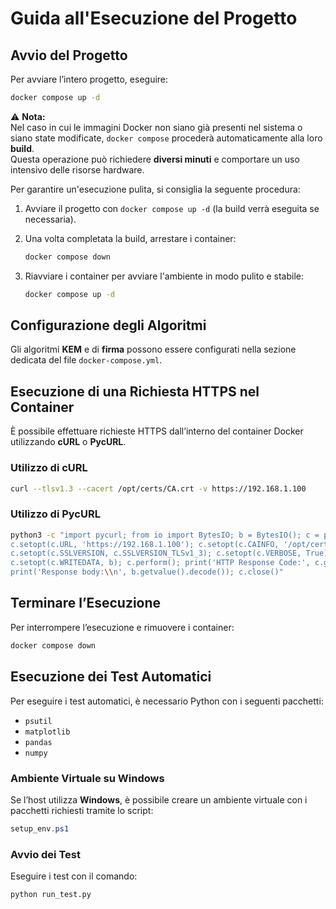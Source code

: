 # Guida all'Esecuzione del Progetto

## Avvio del Progetto

Per avviare l’intero progetto, eseguire:

```bash
docker compose up -d
```

⚠️ **Nota:**  
Nel caso in cui le immagini Docker non siano già presenti nel sistema o siano state modificate, `docker compose` procederà automaticamente alla loro **build**.  
Questa operazione può richiedere **diversi minuti** e comportare un uso intensivo delle risorse hardware.

Per garantire un'esecuzione pulita, si consiglia la seguente procedura:

1. Avviare il progetto con `docker compose up -d` (la build verrà eseguita se necessaria).
2. Una volta completata la build, arrestare i container:

    ```bash
    docker compose down
    ```

3. Riavviare i container per avviare l'ambiente in modo pulito e stabile:

    ```bash
    docker compose up -d
    ```

## Configurazione degli Algoritmi

Gli algoritmi **KEM** e di **firma** possono essere configurati nella sezione dedicata del file `docker-compose.yml`.

## Esecuzione di una Richiesta HTTPS nel Container

È possibile effettuare richieste HTTPS dall’interno del container Docker utilizzando **cURL** o **PycURL**.

### Utilizzo di cURL

```bash
curl --tlsv1.3 --cacert /opt/certs/CA.crt -v https://192.168.1.100
```

### Utilizzo di PycURL

```bash
python3 -c "import pycurl; from io import BytesIO; b = BytesIO(); c = pycurl.Curl(); \
c.setopt(c.URL, 'https://192.168.1.100'); c.setopt(c.CAINFO, '/opt/certs/CA.crt'); \
c.setopt(c.SSLVERSION, c.SSLVERSION_TLSv1_3); c.setopt(c.VERBOSE, True); \
c.setopt(c.WRITEDATA, b); c.perform(); print('HTTP Response Code:', c.getinfo(c.RESPONSE_CODE)); \
print('Response body:\\n', b.getvalue().decode()); c.close()"
```

## Terminare l’Esecuzione

Per interrompere l’esecuzione e rimuovere i container:

```bash
docker compose down
```

## Esecuzione dei Test Automatici

Per eseguire i test automatici, è necessario Python con i seguenti pacchetti:

- `psutil`
- `matplotlib`
- `pandas`
- `numpy`

### Ambiente Virtuale su Windows

Se l’host utilizza **Windows**, è possibile creare un ambiente virtuale con i pacchetti richiesti tramite lo script:

```powershell
setup_env.ps1
```

### Avvio dei Test

Eseguire i test con il comando:

```bash
python run_test.py
```
